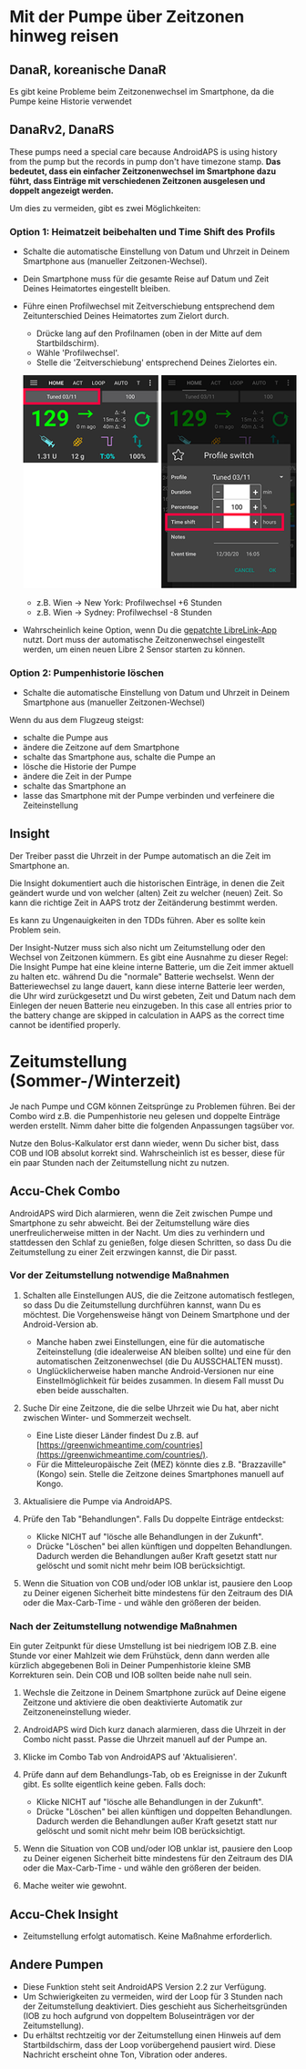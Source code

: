 # Mit der Pumpe über Zeitzonen hinweg reisen

## DanaR, koreanische DanaR

Es gibt keine Probleme beim Zeitzonenwechsel im Smartphone, da die Pumpe keine Historie verwendet

## DanaRv2, DanaRS

These pumps need a special care because AndroidAPS is using history from the pump but the records in pump don't have timezone stamp. **Das bedeutet, dass ein einfacher Zeitzonenwechsel im Smartphone dazu führt, dass Einträge mit verschiedenen Zeitzonen ausgelesen und doppelt angezeigt werden.**

Um dies zu vermeiden, gibt es zwei Möglichkeiten:

### Option 1: Heimatzeit beibehalten und Time Shift des Profils

* Schalte die automatische Einstellung von Datum und Uhrzeit in Deinem Smartphone aus (manueller Zeitzonen-Wechsel).
* Dein Smartphone muss für die gesamte Reise auf Datum und Zeit Deines Heimatortes eingestellt bleiben.
* Führe einen Profilwechsel mit Zeitverschiebung entsprechend dem Zeitunterschied Deines Heimatortes zum Zielort durch.
   
   * Drücke lang auf den Profilnamen (oben in der Mitte auf dem Startbildschirm).
   * Wähle 'Profilwechsel'.
   * Stelle die 'Zeitverschiebung' entsprechend Deines Zielortes ein.
   
   ![Profilwechsel mit Zeitverschiebung](../images/ProfileSwitchTimeShift2.png)
   
   * z.B. Wien -> New York: Profilwechsel +6 Stunden
   * z.B. Wien -> Sydney: Profilwechsel -8 Stunden
* Wahrscheinlich keine Option, wenn Du die [gepatchte LibreLink-App](../Hardware/Libre2#reisen-uber-zeitzonen-hinweg) nutzt. Dort muss der automatische Zeitzonenwechsel eingestellt werden, um einen neuen Libre 2 Sensor starten zu können.

### Option 2: Pumpenhistorie löschen

* Schalte die automatische Einstellung von Datum und Uhrzeit in Deinem Smartphone aus (manueller Zeitzonen-Wechsel)

Wenn du aus dem Flugzeug steigst:

* schalte die Pumpe aus
* ändere die Zeitzone auf dem Smartphone
* schalte das Smartphone aus, schalte die Pumpe an
* lösche die Historie der Pumpe
* ändere die Zeit in der Pumpe
* schalte das Smartphone an
* lasse das Smartphone mit der Pumpe verbinden und verfeinere die Zeiteinstellung

## Insight

Der Treiber passt die Uhrzeit in der Pumpe automatisch an die Zeit im Smartphone an.

Die Insight dokumentiert auch die historischen Einträge, in denen die Zeit geändert wurde und von welcher (alten) Zeit zu welcher (neuen) Zeit. So kann die richtige Zeit in AAPS trotz der Zeitänderung bestimmt werden.

Es kann zu Ungenauigkeiten in den TDDs führen. Aber es sollte kein Problem sein.

Der Insight-Nutzer muss sich also nicht um Zeitumstellung oder den Wechsel von Zeitzonen kümmern. Es gibt eine Ausnahme zu dieser Regel: Die Insight Pumpe hat eine kleine interne Batterie, um die Zeit immer aktuell zu halten etc. während Du die "normale" Batterie wechselst. Wenn der Batteriewechsel zu lange dauert, kann diese interne Batterie leer werden, die Uhr wird zurückgesetzt und Du wirst gebeten, Zeit und Datum nach dem Einlegen der neuen Batterie neu einzugeben. In this case all entries prior to the battery change are skipped in calculation in AAPS as the correct time cannot be identified properly.

# Zeitumstellung (Sommer-/Winterzeit)

Je nach Pumpe und CGM können Zeitsprünge zu Problemen führen. Bei der Combo wird z.B. die Pumpenhistorie neu gelesen und doppelte Einträge werden erstellt. Nimm daher bitte die folgenden Anpassungen tagsüber vor.

Nutze den Bolus-Kalkulator erst dann wieder, wenn Du sicher bist, dass COB und IOB absolut korrekt sind. Wahrscheinlich ist es besser, diese für ein paar Stunden nach der Zeitumstellung nicht zu nutzen.

## Accu-Chek Combo

AndroidAPS wird Dich alarmieren, wenn die Zeit zwischen Pumpe und Smartphone zu sehr abweicht. Bei der Zeitumstellung wäre dies unerfreulicherweise mitten in der Nacht. Um dies zu verhindern und stattdessen den Schlaf zu genießen, folge diesen Schritten, so dass Du die Zeitumstellung zu einer Zeit erzwingen kannst, die Dir passt.

### Vor der Zeitumstellung notwendige Maßnahmen

1. Schalten alle Einstellungen AUS, die die Zeitzone automatisch festlegen, so dass Du die Zeitumstellung durchführen kannst, wann Du es möchtest. Die Vorgehensweise hängt von Deinem Smartphone und der Android-Version ab.
   
   * Manche haben zwei Einstellungen, eine für die automatische Zeiteinstellung (die idealerweise AN bleiben sollte) und eine für den automatischen Zeitzonenwechsel (die Du AUSSCHALTEN musst).
   * Unglücklicherweise haben manche Android-Versionen nur eine Einstellmöglichkeit für beides zusammen. In diesem Fall musst Du eben beide ausschalten.

2. Suche Dir eine Zeitzone, die die selbe Uhrzeit wie Du hat, aber nicht zwischen Winter- und Sommerzeit wechselt.
   
   * Eine Liste dieser Länder findest Du z.B. auf [https://greenwichmeantime.com/countries](https://greenwichmeantime.com/countries/).
   * Für die Mitteleuropäische Zeit (MEZ) könnte dies z.B. "Brazzaville" (Kongo) sein. Stelle die Zeitzone deines Smartphones manuell auf Kongo.

3. Aktualisiere die Pumpe via AndroidAPS.

4. Prüfe den Tab "Behandlungen". Falls Du doppelte Einträge entdeckst:
   
   * Klicke NICHT auf "lösche alle Behandlungen in der Zukunft". 
   * Drücke "Löschen" bei allen künftigen und doppelten Behandlungen. Dadurch werden die Behandlungen außer Kraft gesetzt statt nur gelöscht und somit nicht mehr beim IOB berücksichtigt.

5. Wenn die Situation von COB und/oder IOB unklar ist, pausiere den Loop zu Deiner eigenen Sicherheit bitte mindestens für den Zeitraum des DIA oder die Max-Carb-Time - und wähle den größeren der beiden.

### Nach der Zeitumstellung notwendige Maßnahmen

Ein guter Zeitpunkt für diese Umstellung ist bei niedrigem IOB Z.B. eine Stunde vor einer Mahlzeit wie dem Frühstück, denn dann werden alle kürzlich abgegebenen Boli in Deiner Pumpenhistorie kleine SMB Korrekturen sein. Dein COB und IOB sollten beide nahe null sein.

1. Wechsle die Zeitzone in Deinem Smartphone zurück auf Deine eigene Zeitzone und aktiviere die oben deaktivierte Automatik zur Zeitzoneneinstellung wieder.
2. AndroidAPS wird Dich kurz danach alarmieren, dass die Uhrzeit in der Combo nicht passt. Passe die Uhrzeit manuell auf der Pumpe an.
3. Klicke im Combo Tab von AndroidAPS auf 'Aktualisieren'. 
4. Prüfe dann auf dem Behandlungs-Tab, ob es Ereignisse in der Zukunft gibt. Es sollte eigentlich keine geben. Falls doch:
   
   * Klicke NICHT auf "lösche alle Behandlungen in der Zukunft". 
   * Drücke "Löschen" bei allen künftigen und doppelten Behandlungen. Dadurch werden die Behandlungen außer Kraft gesetzt statt nur gelöscht und somit nicht mehr beim IOB berücksichtigt.

5. Wenn die Situation von COB und/oder IOB unklar ist, pausiere den Loop zu Deiner eigenen Sicherheit bitte mindestens für den Zeitraum des DIA oder die Max-Carb-Time - und wähle den größeren der beiden.

6. Mache weiter wie gewohnt.

## Accu-Chek Insight

* Zeitumstellung erfolgt automatisch. Keine Maßnahme erforderlich.

## Andere Pumpen

* Diese Funktion steht seit AndroidAPS Version 2.2 zur Verfügung.
* Um Schwierigkeiten zu vermeiden, wird der Loop für 3 Stunden nach der Zeitumstellung deaktiviert. Dies geschieht aus Sicherheitsgründen (IOB zu hoch aufgrund von doppeltem Boluseinträgen vor der Zeitumstellung).
* Du erhältst rechtzeitig vor der Zeitumstellung einen Hinweis auf dem Startbildschirm, dass der Loop vorübergehend pausiert wird. Diese Nachricht erscheint ohne Ton, Vibration oder anderes.